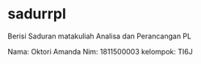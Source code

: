 # sadurrpl
Berisi Saduran matakuliah Analisa dan Perancangan PL

Nama: Oktori Amanda
Nim: 1811500003
kelompok: TI6J
